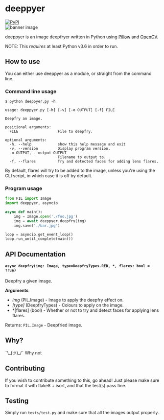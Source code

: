 # deeppyer
[![PyPI](https://img.shields.io/pypi/v/deeppyer.svg)](https://pypi.org/project/deeppyer/)  
![banner image](https://raw.githubusercontent.com/Ovyerus/deeppyer/master/banner.jpg)

deeppyer is an image deepfryer written in Python using [Pillow](https://python-pillow.org/)
and [OpenCV](https://pypi.org/project/opencv-python/).

NOTE: This *requires* at least Python v3.6 in order to run.

## How to use
You can either use deeppyer as a module, or straight from the command line.

### Command line usage
```
$ python deeppyer.py -h

usage: deeppyer.py [-h] [-v] [-o OUTPUT] [-f] FILE

Deepfry an image.

positional arguments:
  FILE                  File to deepfry.

optional arguments:
  -h, --help            show this help message and exit
  -v, --version         Display program version.
  -o OUTPUT, --output OUTPUT
                        Filename to output to.
  -f, --flares          Try and detected faces for adding lens flares.
```

By default, flares will try to be added to the image, unless you're using the CLI script,
in which case it is off by default.

### Program usage
```py
from PIL import Image
import deeppyer, asyncio

async def main():
    img = Image.open('./foo.jpg')
    img = await deeppyer.deepfry(img)
    img.save('./bar.jpg')

loop = asyncio.get_event_loop()
loop.run_until_complete(main())
```

## API Documentation
#### `async deepfry(img: Image, type=DeepfryTypes.RED, *, flares: bool = True)`
Deepfry a given image.

**Arguments**
 - *img* (PIL.Image) - Image to apply the deepfry effect on.
 - *[type]* (DeepfryTypes) - Colours to apply on the image.
 - *[flares] (bool) - Whether or not to try and detect faces for applying lens flares.

Returns:
  `PIL.Image` - Deepfried image.

## Why?
¯\\\_(ツ)_/¯ Why not

## Contributing
If you wish to contribute something to this, go ahead! Just please make sure to format it with flake8 + isort, and that the test(s) pass fine.

## Testing
Simply run `tests/test.py` and make sure that all the images output properly.
